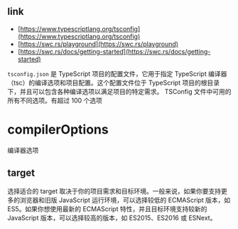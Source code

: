 ## link

- [https://www.typescriptlang.org/tsconfig](https://www.typescriptlang.org/tsconfig)
- [https://swc.rs/playground](https://swc.rs/playground)
- [https://swc.rs/docs/getting-started](https://swc.rs/docs/getting-started)

`tsconfig.json` 是 TypeScript 项目的配置文件，它用于指定 TypeScript 编译器（tsc）的编译选项和项目配置。这个配置文件位于 TypeScript 项目的根目录下，并且可以包含各种编译选项以满足项目的特定需求。
TSConfig 文件中可用的所有不同选项。有超过 100 个选项

# compilerOptions

编译器选项

## target

选择适合的 target 取决于你的项目需求和目标环境。一般来说，如果你要支持更多的浏览器和旧版 JavaScript 运行环境，可以选择较低的 ECMAScript 版本，如 ES5。如果你想使用最新的 ECMAScript 特性，并且目标环境支持较新的 JavaScript 版本，可以选择较高的版本，如 ES2015、ES2016 或 ESNext。
